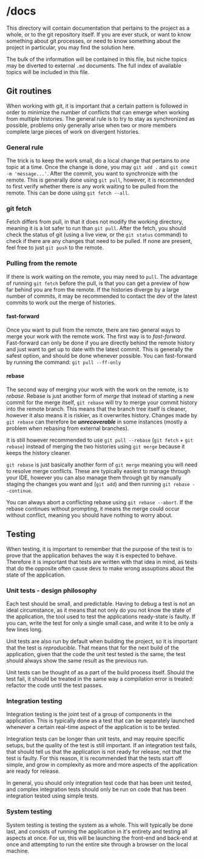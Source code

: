 # /docs

This directory will contain documentation that pertains to the project as a whole, or to the git repository itself.
If you are ever stuck, or want to know something about git processes, or need to know something about the project
in particular, you may find the solution here.

The bulk of the information will be contained in this file, but niche topics may be diverted to external `.md` documents.
The full index of available topics will be included in this file.

## Git routines

When working with git, it is important that a certain pattern is followed in order to minimize the number of conflicts
that can emerge when working from multiple histories. The general rule is to try to stay as synchronized as possible,
problems only generally arise when two or more members complete large pieces of work on divergent histories.

### General rule

The trick is to keep the work small, do a local change that pertains to _one_ topic at a time. Once the change is done,
you may `git add .` and `git commit -m 'message...'`. After the commit, you want to synchronize with the remote. This
is generally done using `git pull`, however, it is recommended to first verify whether there is any work waiting to be
pulled from the remote. This can be done using `git fetch --all`.

### git fetch

Fetch differs from pull, in that it does not modify the working directory, meaning it is a lot safer to run than `git pull`.
After the fetch, you should check the status of git (using a live view, or the `git status` command) to check if there
are any changes that need to be pulled. If none are present, feel free to just `git push` to the remote.

### Pulling from the remote

If there is work waiting on the remote, you may need to `pull`. The advantage of running `git fetch` before the pull, is
that you can get a preview of how far behind you are from the remote. If the histories diverge by a large number of commits,
it may be recommended to contact the dev of the latest commits to work out the merge of histories.

#### fast-forward

Once you want to pull from the remote, there are two general ways to merge your work with the remote work. The first way is
to _fast-forward_. Fast-forward can only be done if you are directly behind the remote history and just want to get up to
date with the latest commit. This is generally the safest option, and should be done whenever possible. You can fast-forward
by running the command: `git pull --ff-only`

#### rebase

The second way of merging your work with the work on the remote, is to _rebase_. Rebase is just another form of _merge_ that
instead of starting a new commit for the merge itself, `git rebase` will try to merge your commit history into the remote branch.
This means that the branch tree itself is cleaner, however it also means it is riskier, as it overwrites history. Changes made by
`git rebase` can therefore be _**unrecoverable**_ in some instances (mostly a problem when rebasing from external branches).

It is still however recommended to use `git pull --rebase` (`git fetch` + `git rebase`) instead of merging the two histories using
`git merge` because it keeps the history cleaner.

`git rebase` is just basically another form of `git merge` meaning you will need to resolve merge conflicts. These are typically
easiest to manage through your IDE, however you can also manage them through git by manually staging the changes you want and
(`git add`) and then running `git rebase --continue`.

You can always abort a conflicting rebase using `git rebase --abort`. If the rebase continues without prompting, it means the merge
could occur without conflict, meaning you should have nothing to worry about.

## Testing

When testing, it is important to remember that the purpose of the test is to prove that the application behaves the way it is expected
to behave. Therefore it is important that tests are written with that idea in mind, as tests that do the opposite often cause devs
to make wrong assuptions about the state of the application.

### Unit tests - design philosophy

Each test should be small, and predictable. Having to debug a test is not an ideal circumstance, as it means that not only do you not
know the state of the application, the tool used to test the applications ready-state is faulty. If you can, write the test for only
a single small case, and write it to be only a few lines long.

Unit tests are also run by default when building the project, so it is important that the test is _reproducible_. That means that
for the next build of the application, given that the code the unit test tested is the same, the test should always show the same
result as the previous run.

Unit tests can be thought of as a part of the build process itself. Should the test fail, it should be treated in the same way a
compilation error is treated: refactor the code until the test passes.

### Integration testing

Integration testing is the joint test of a group of components in the application. This is typically done as a test that can be
separately launched whenever a certain real-time aspect of the application is to be tested.

Integration tests can be longer than unit tests, and may require specific setups, but the quality of the test is still important.
If an integration test fails, that should tell us that the application is not ready for release, not that the test is faulty. For
this reason, it is recommended that the tests start off simple, and grow in complexity as more and more aspects of the application
are ready for release.

In general, you should only integration test code that has been unit tested, and complex integration tests should only be run on
code that has been integration tested using simple tests.

### System testing

System testing is testing the system as a whole. This will typically be done last, and consists of running the application in it's
entirety and testing all aspects at once. For us, this will be launching the front-end and back-end at once and attempting to run the
entire site through a browser on the local machine.
